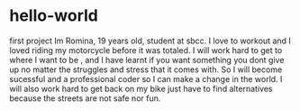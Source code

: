 # hello-world
first project
Im Romina, 19 years old, student at sbcc.
I love to workout and I loved riding my motorcycle before it was totaled.
I will work hard to get to where I want to be , and I have learnt if you want something you dont give up no matter the struggles and stress that it comes with.
So I will become sucessful and a professional coder so I can make a change in the world.
I will also work hard to get back on my bike just have to find alternatives because the streets are not safe nor fun.
